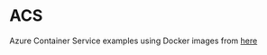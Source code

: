 # ACS
Azure Container Service examples using Docker images from [here](https://github.com/heathen1878/Docker)

